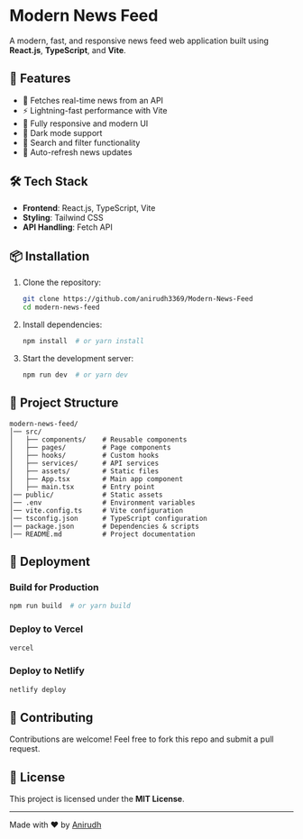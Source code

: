 # Modern News Feed

A modern, fast, and responsive news feed web application built using **React.js**, **TypeScript**, and **Vite**.

## 🚀 Features

- 📰 Fetches real-time news from an API
- ⚡ Lightning-fast performance with Vite
- 🎨 Fully responsive and modern UI
- 🌙 Dark mode support
- 🔎 Search and filter functionality
- 🔄 Auto-refresh news updates

## 🛠️ Tech Stack

- **Frontend**: React.js, TypeScript, Vite
- **Styling**: Tailwind CSS
- **API Handling**: Fetch API

## 📦 Installation

1. Clone the repository:
   ```sh
   git clone https://github.com/anirudh3369/Modern-News-Feed
   cd modern-news-feed
   ```

2. Install dependencies:
   ```sh
   npm install  # or yarn install
   ```

3. Start the development server:
   ```sh
   npm run dev  # or yarn dev
   ```

## 📁 Project Structure

```
modern-news-feed/
│── src/
│   ├── components/    # Reusable components
│   ├── pages/         # Page components
│   ├── hooks/         # Custom hooks
│   ├── services/      # API services
│   ├── assets/        # Static files
│   ├── App.tsx        # Main app component
│   ├── main.tsx       # Entry point
│── public/            # Static assets
│── .env               # Environment variables
│── vite.config.ts     # Vite configuration
│── tsconfig.json      # TypeScript configuration
│── package.json       # Dependencies & scripts
│── README.md          # Project documentation
```

## 🚀 Deployment

### Build for Production

```sh
npm run build  # or yarn build
```

### Deploy to Vercel

```sh
vercel
```

### Deploy to Netlify

```sh
netlify deploy
```

## 🙌 Contributing

Contributions are welcome! Feel free to fork this repo and submit a pull request.

## 📜 License

This project is licensed under the **MIT License**.

---

Made with ❤️ by [Anirudh](https://github.com/anirudh3369)
